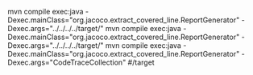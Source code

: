 mvn compile exec:java -Dexec.mainClass="org.jacoco.extract_covered_line.ReportGenerator" -Dexec.args="../../../../target/"
mvn compile exec:java -Dexec.mainClass="org.jacoco.extract_covered_line.ReportGenerator" -Dexec.args="../../../../target/"
mvn compile exec:java -Dexec.mainClass="org.jacoco.extract_covered_line.ReportGenerator" -Dexec.args="CodeTraceCollection"
#/target
